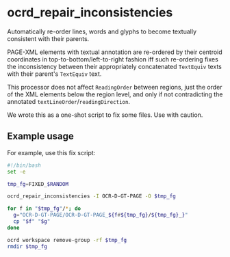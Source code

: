 # ocrd_repair_inconsistencies

Automatically re-order lines, words and glyphs to become textually consistent with their parents.

PAGE-XML elements with textual annotation are re-ordered by their centroid coordinates
in top-to-bottom/left-to-right fashion iff such re-ordering fixes the inconsistency
between their appropriately concatenated `TextEquiv` texts with their parent's `TextEquiv` text.

This processor does not affect `ReadingOrder` between regions, just the order of the XML elements
below the region level, and only if not contradicting the annotated `textLineOrder`/`readingDirection`.

We wrote this as a one-shot script to fix some files. Use with caution.


## Example usage

For example, use this fix script:
~~~sh
#!/bin/bash
set -e

tmp_fg=FIXED_$RANDOM

ocrd_repair_inconsistencies -I OCR-D-GT-PAGE -O $tmp_fg

for f in "$tmp_fg"/*; do
  g="OCR-D-GT-PAGE/OCR-D-GT-PAGE_${f#${tmp_fg}/${tmp_fg}_}"
  cp "$f" "$g"
done

ocrd workspace remove-group -rf $tmp_fg
rmdir $tmp_fg
~~~
